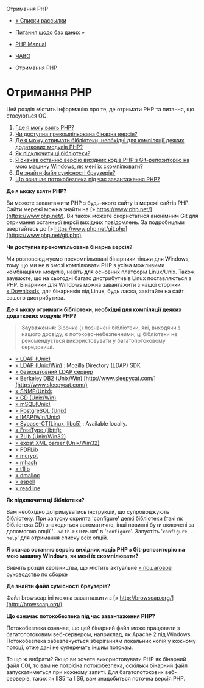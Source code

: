Отримання PHP

-   [« Списки рассылки](faq.mailinglist.html)
    
-   [Питання щодо баз даних »](faq.databases.html)
    
-   [PHP Manual](index.html)
    
-   [ЧАВО](faq.html)
    
-   Отримання PHP
    

# Отримання PHP

Цей розділ містить інформацію про те, де отримати PHP та питання, що стосуються OC.

1.  [Где я могу взять PHP?](#faq.obtaining.where)
2.  [Чи доступна прекомпільована бінарна версія?](#faq.obtaining.precompiled)
3.  [Де я можу отримати бібліотеки, необхідні для компіляції деяких додаткових модулів PHP?](#faq.obtaining.optional)
4.  [Як підключити ці бібліотеки?](#faq.obtaining.how)
5.  [Я скачав останню версію вихідних кодів PHP з Git-репозиторію на мою машину Windows, як мені їх скомпілювати?](#faq.obtaining.compilent)
6.  [Де знайти файл сумісності браузерів?](#faq.obtaining.browscap)
7.  [Що означає потокобезпека під час завантаження PHP?](#faq.obtaining.threadsafety)

**Де я можу взяти PHP?**

Ви можете завантажити PHP з будь-якого сайту із мережі сайтів PHP. Сайти мережі можна знайти на [» https://www.php.net/](https://www.php.net/). Ви також можете скористатися анонімним Git для отримання останньої версії вихідних повідомлень. За подробицями звертайтесь до [» https://www.php.net/git.php](https://www.php.net/git.php)

**Чи доступна прекомпільована бінарна версія?**

Ми розповсюджуємо прекомпільовані бінарники тільки для Windows, тому що ми не в змозі компілювати PHP з усіма можливими комбінаціями модулів, навіть для основних платформ Linux/Unix. Також зауважте, що на сьогодні багато дистрибутивів Linux поставляються з PHP. Бінарники для Windows можна завантажити з нашої сторінки [» Downloads](https://www.php.net/downloads.php), для бінарників під Linux, будь ласка, завітайте на сайт вашого дистрибутива.

**Де я можу отримати бібліотеки, необхідні для компіляції деяких додаткових модулів PHP?**

> **Зауваження**: Зірочка () позначені бібліотеки, які, виходячи з нашого досвіду, є потоково-небезпечними; ці бібліотеки не рекомендується використовувати у багатопотоковому середовищі.

-   [» LDAP (Unix)](https://www.openldap.org/software/download/)
-   [» LDAP (Unix/Win)](https://wiki.mozilla.org/LDAP_C_SDK) : Mozilla Directory (LDAP) SDK
-   [» безкоштовний LDAP сервер](http://www.bind9.net/download-openldap/)
-   [» Berkeley DB2 (Unix/Win)](http://www.sleepycat.com/) [http://www.sleepycat.com/](http://www.sleepycat.com/)
-   [» SNMP(Unix):](http://www.net-snmp.org/)
-   [» GD (Unix/Win)](http://www.libgd.org/)
-   [» mSQL(Unix)](https://hughestech.com.au/products/msql/)
-   [» PostgreSQL (Unix)](http://www.postgresql.org/)
-   [» IMAP(Win/Unix)](https://github.com/uw-imap/imap)
-   [» Sybase-CT(Linux, libc5)](http://www.sybase.com/) : Available locally.
-   [» FreeType (libttf):](http://www.freetype.org/)
-   [» ZLib (Unix/Win32)](http://www.zlib.net/)
-   [» expat XML parser (Unix/Win32)](http://www.jclark.com/xml/expat.html)
-   [» PDFLib](http://www.pdflib.com/products/pdflib-family/)
-   [» mcrypt](http://mcrypt.sourceforge.net/)
-   [» mhash](http://mhash.sourceforge.net/)
-   [» t1lib](http://www.ibiblio.org/pub/Linux/libs/graphics/)
-   [» dmalloc](http://dmalloc.com/)
-   [» aspell](http://aspell.net/)
-   [» readline](http://cnswww.cns.cwru.edu/~chet/readline/rltop.html)

**Як підключити ці бібліотеки?**

Вам необхідно дотримуватись інструкцій, що супроводжують бібліотеку. При запуску скрипта 'configure' деякі бібліотеки (такі як бібліотека GD) знаходяться автоматично, інші повинні бути включені за допомогою опції '`--with-EXTENSION`' в '`configure`'. Запустіть '`configure --help`' для отримання списку всіх опцій.

**Я скачав останню версію вихідних кодів PHP з Git-репозиторію на мою машину Windows, як мені їх скомпілювати?**

Вивчіть розділ керівництва, що містить актуальне [» пошаговое руководство по сборке](https://wiki.php.net/internals/windows/stepbystepbuild)

**Де знайти файл сумісності браузерів?**

Файл browscap.ini можна завантажити з [» http://browscap.org/](http://browscap.org/)

**Що означає потокобезпека під час завантаження PHP?**

Потокобезпека означає, що цей бінарний файл може працювати з багатопотоковим веб-сервером, наприклад, як Apache 2 під Windows. Потокобезпека забезпечується зберіганням локальних копій у кожному потоці, отже дані не суперечать іншим потокам.

То що ж вибрати? Якщо ви хочете використовувати PHP як бінарний файл CGI, то вам не потрібна потокобезпека, оскільки бінарний файл запускатиметься при кожному запиті. Для багатопотокових веб-серверів, таких як IIS5 та IIS6, вам знадобиться поточна версія PHP.